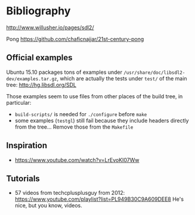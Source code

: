 # Bibliography

<http://www.willusher.io/pages/sdl2/>

Pong <https://github.com/chaficnajjar/21st-century-pong>

## Official examples

Ubuntu 15.10 packages tons of examples under `/usr/share/doc/libsdl2-dev/examples.tar.gz`, which are actually the tests under `test/` of the main tree: <http://hg.libsdl.org/SDL>

Those examples seem to use files from other places of the build tree, in particular:

- `build-scripts/` is needed for `./configure` before `make`
- some examples (`testgl`) still fail because they include headers directly from the tree... Remove those from the `Makefile`

## Inspiration

- <https://www.youtube.com/watch?v=LrEvoKI07Ww>

## Tutorials

- 57 videos from techcplusplusguy from 2012: <https://www.youtube.com/playlist?list=PL949B30C9A609DEE8> He's nice, but you know, videos.
